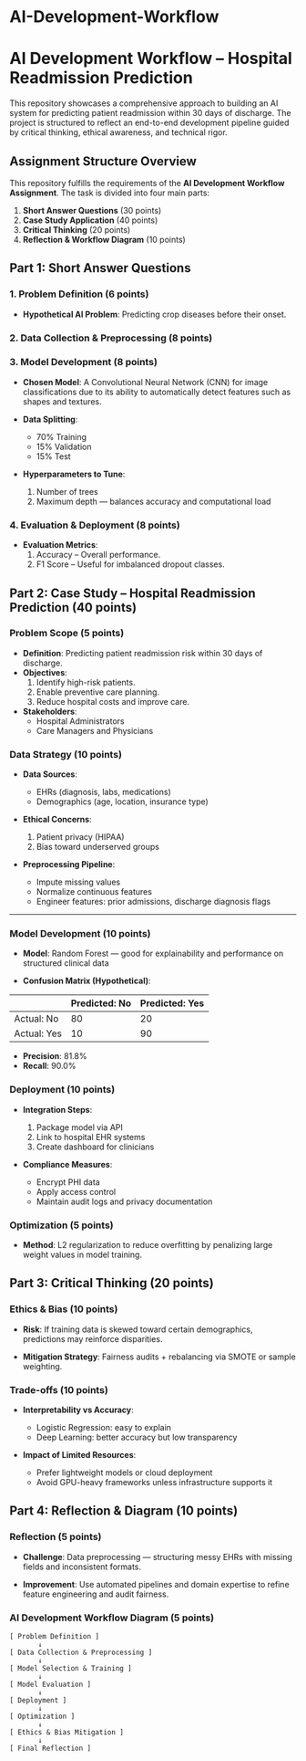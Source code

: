 # AI-Development-Workflow
# AI Development Workflow – Hospital Readmission Prediction

This repository showcases a comprehensive approach to building an AI system for predicting patient readmission within 30 days of discharge. The project is structured to reflect an end-to-end development pipeline guided by critical thinking, ethical awareness, and technical rigor.


##  Assignment Structure Overview

This repository fulfills the requirements of the **AI Development Workflow Assignment**. The task is divided into four main parts:

1. **Short Answer Questions** (30 points)
2. **Case Study Application** (40 points)
3. **Critical Thinking** (20 points)
4. **Reflection & Workflow Diagram** (10 points)


## Part 1: Short Answer Questions

### 1. Problem Definition (6 points)

- **Hypothetical AI Problem**: Predicting crop diseases before their onset.


### 2. Data Collection & Preprocessing (8 points)


### 3.  Model Development (8 points)

- **Chosen Model**: A Convolutional Neural Network (CNN) for image classifications due to its ability to automatically detect features such as shapes and textures.


- **Data Splitting**:
  - 70% Training
  - 15% Validation
  - 15% Test 

- **Hyperparameters to Tune**:
  1. Number of trees
  2. Maximum depth — balances accuracy and computational load



### 4.  Evaluation & Deployment (8 points)

- **Evaluation Metrics**:
  1. Accuracy – Overall performance.
  2. F1 Score – Useful for imbalanced dropout classes.



##  Part 2: Case Study – Hospital Readmission Prediction (40 points)

###  Problem Scope (5 points)
- **Definition**: Predicting patient readmission risk within 30 days of discharge.
- **Objectives**:
  1. Identify high-risk patients.
  2. Enable preventive care planning.
  3. Reduce hospital costs and improve care.
- **Stakeholders**:
  - Hospital Administrators
  - Care Managers and Physicians


### Data Strategy (10 points)

- **Data Sources**:
  - EHRs (diagnosis, labs, medications)
  - Demographics (age, location, insurance type)

- **Ethical Concerns**:
  1. Patient privacy (HIPAA)
  2. Bias toward underserved groups

- **Preprocessing Pipeline**:
  - Impute missing values
  - Normalize continuous features
  - Engineer features: prior admissions, discharge diagnosis flags

---

###  Model Development (10 points)

- **Model**: Random Forest — good for explainability and performance on structured clinical data

- **Confusion Matrix (Hypothetical)**:

|                | Predicted: No | Predicted: Yes |
|----------------|---------------|----------------|
| Actual: No     | 80            | 20             |
| Actual: Yes    | 10            | 90             |

- **Precision**: 81.8%  
- **Recall**: 90.0%


###  Deployment (10 points)

- **Integration Steps**:
  1. Package model via API
  2. Link to hospital EHR systems
  3. Create dashboard for clinicians

- **Compliance Measures**:
  - Encrypt PHI data
  - Apply access control
  - Maintain audit logs and privacy documentation



###  Optimization (5 points)

- **Method**: L2 regularization to reduce overfitting by penalizing large weight values in model training.



##  Part 3: Critical Thinking (20 points)

### Ethics & Bias (10 points)

- **Risk**: If training data is skewed toward certain demographics, predictions may reinforce disparities.

- **Mitigation Strategy**: Fairness audits + rebalancing via SMOTE or sample weighting.



###  Trade-offs (10 points)

- **Interpretability vs Accuracy**:
  - Logistic Regression: easy to explain
  - Deep Learning: better accuracy but low transparency

- **Impact of Limited Resources**:
  - Prefer lightweight models or cloud deployment
  - Avoid GPU-heavy frameworks unless infrastructure supports it



##  Part 4: Reflection & Diagram (10 points)

### Reflection (5 points)

- **Challenge**: Data preprocessing — structuring messy EHRs with missing fields and inconsistent formats.

- **Improvement**: Use automated pipelines and domain expertise to refine feature engineering and audit fairness.



###  AI Development Workflow Diagram (5 points)

```text
[ Problem Definition ]
       ↓
[ Data Collection & Preprocessing ]
       ↓
[ Model Selection & Training ]
       ↓
[ Model Evaluation ]
       ↓
[ Deployment ]
       ↓
[ Optimization ]
       ↓
[ Ethics & Bias Mitigation ]
       ↓
[ Final Reflection ]
